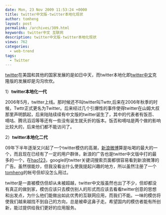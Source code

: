 ```yaml
---
date: Mon, 23 Nov 2009 11:53:24 +0000
title: twitter中文版-twitter本地化现状
author: tomheng
layout: post
permalink: /archives/309.html
keywords: twitter中文 互联网
description: twitter中文版-twitter本地化现状
views: 762
categories:
  - web-trend
tags:
  - Twitter
---
```

<a class="wpgallery" title="twitter" href="http://twitter.com" target="_blank">twitter</a>在美国和其他的国家发展的是如日中天，而twitter本地化即<a class="wpgallery" title="twitter中文社区一周热点播报" href="http://blog.webfuns.net/archives/79.html" target="_blank">twitter中文</a>克隆版的发展却是沟沟坎坎。

1）**twitter本地化一代**

2006年5月，twitter上线。那时候还不叫twitter叫Twttr,后来在2006年秋季的时候，Twttr正式更名为Twitter。后来经过几个引爆性的事件使得twitter在山姆大叔那里声明鹊起，后来陆陆续续有中文版的twitter诞生了，其中的<span style="background-color: #ffffff;">代表者有饭否、嘀咕、腾讯滔滔等等还有一些没有诞生就夭折的版本。饭否和嘀咕是两个做的影响比较大的，后来他们都不能访问了。</span>

<span style="background-color: #ffffff;">2）<strong>twitter本地化二代</strong></span>

<span style="background-color: #ffffff;">09年下半年逐渐又兴起了一个twitter模仿的高潮，<a class="wpgallery" title="新浪微博" href="http://t.sina.com.cn" target="_blank">新浪微博</a>算是吆喝的最大的一个，而且现在已经有了一定的用户群体，新浪的广告也是twitter中文版中打的最多的一个，在<a class="wpgallery" title="网址之家" href="http://hao123.com" target="_blank">hao123</a>，google的twitter关键词搜索页面都很容易看到新浪微薄的广告。虽然很能炒，但我没看出什么使我提起兴趣的地方，所以虽然注册了一个<a class="wpgallery" title="tomheng profile" href="http://blog.webfuns.net/about-tomheng-profile" target="_blank">tomheng</a>的帐号但却没怎么用过。</span>

<span style="background-color: #ffffff;">twitter是一直被模仿但却从未被超越，twitter中文版虽然也出了不少，但却都没有真正的做到家，模仿应该只去模仿别人的形式而应该去看看twitter创意的思想和出发点，为什么他们能做出如此优秀的互联网应用，而我们不能。一味的模仿将使我们越来越找不到自己的方向，总是被牵这鼻子走。希望国内的模仿者能有所创新，能过提供给我们更好的应用服务。</span>
